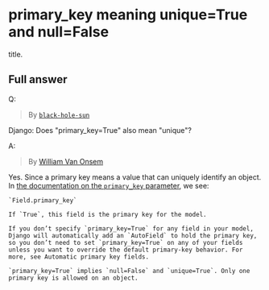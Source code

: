 # primary_key meaning unique=True and null=False

title.

## Full answer

Q:

> By [`black-hole-sun`](https://stackoverflow.com/q/58139212)

Django: Does "primary_key=True" also mean "unique"?

A:

> By [William Van Onsem](https://stackoverflow.com/a/58139240)

Yes. Since a primary key means a value that can uniquely identify an object. In [the documentation on the `primary_key` parameter](https://docs.djangoproject.com/en/dev/ref/models/fields/#primary-key), we see:

```{note}
`Field.primary_key`

If `True`, this field is the primary key for the model.

If you don’t specify `primary_key=True` for any field in your model, Django will automatically add an `AutoField` to hold the primary key, so you don’t need to set `primary_key=True` on any of your fields unless you want to override the default primary-key behavior. For more, see Automatic primary key fields.

`primary_key=True` implies `null=False` and `unique=True`. Only one primary key is allowed on an object.
```
